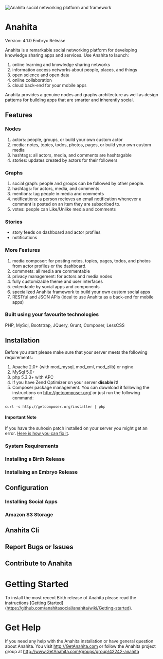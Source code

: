 ![Anahita social networking platform and framework](https://s3.amazonaws.com/anahitapolis.com/media/logos/homepage_logo.png)

# Anahita

Version: 4.1.0 Embryo Release

Anahita is a remarkable social networking platform for developing knowledge sharing apps and services. Use Anahita to launch:

1. online learning and knowledge sharing networks
2. information access networks about people, places, and things
3. open science and open data
4. online collaboration
5. cloud back-end for your mobile apps

Anahita provides a genuine nodes and graphs architecture as well as design patterns for building apps that are smarter and inherently social.

## Features

### Nodes
1. actors: people, groups, or build your own custom actor
2. media: notes, topics, todos, photos, pages, or build your own custom media
3. hashtags: all actors, media, and comments are hashtagable  
4. stories: updates created by actors for their followers

### Graphs
1. social graph: people and groups can be followed by other people. 
2. hashtags: for actors, media, and comments
3. mentions: tag people in media and comments
4. notifications: a person recieves an email notification whenever a comment is posted on an item they are subscribed to.
5. votes: people can Like/Unlike media and comments

### Stories
- story feeds on dashboard and actor profiles
- notifications

### More Features
1. media composer: for posting notes, topics, pages, todos, and photos from actor profiles or the dashboard.
2. commnets: all media are commentable 
3. privacy management: for actors and media nodes
4. fully customizable theme and user interfaces
5. extendable by social apps and components
6. specialized Anahita framework to build your own custom social apps
7. RESTful and JSON APIs (ideal to use Anahita as a back-end for mobile apps)

### Built using your favourite technologies
PHP, MySql, Bootstrap, JQuery, Grunt, Composer, LessCSS

## Installation

Before you start please make sure that your server meets the following requirements:

1. Apache 2.0+ (with mod_mysql, mod_xml, mod_zlib) or nginx
2. MySql 5.0+
3. php 5.3.3+ with APC
4. If you have Zend Optimizer on your server **disable it**!
6. Composer package management. You can download it following the instructions on
http://getcomposer.org/ or just run the following command:

`curl -s http://getcomposer.org/installer | php`

#### Important Note

If you have the suhosin patch installed on your server you might get an error. [Here is how you can fix it](https://www.assembla.com/spaces/nooku-framework/wiki/Known_Issues).

### System Requirements

### Installing a Birth Release

### Installaing an Embryo Release

## Configuration

### Installing Social Apps

### Amazon S3 Storage

## Anahita Cli

## Report Bugs or Issues

## Contribute to Anahita

Getting Started
================
To install the most recent Birth release of Anahita please read the instructions [Getting Started] (https://github.com/anahitasocial/anahita/wiki/Getting-started).

Get Help
=========
If you need any help with the Anahita installation or have general question about Anahita. 
You visit http://GetAnahita.com or follow the Anahita project group at http://www.GetAnahita.com/groups/group/42242-anahita
